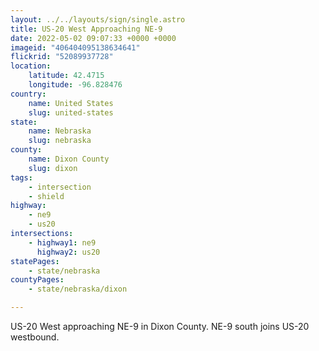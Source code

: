 ```yaml
---
layout: ../../layouts/sign/single.astro
title: US-20 West Approaching NE-9
date: 2022-05-02 09:07:33 +0000 +0000
imageid: "406404095138634641"
flickrid: "52089937728"
location:
    latitude: 42.4715
    longitude: -96.828476
country:
    name: United States
    slug: united-states
state:
    name: Nebraska
    slug: nebraska
county:
    name: Dixon County
    slug: dixon
tags:
    - intersection
    - shield
highway:
    - ne9
    - us20
intersections:
    - highway1: ne9
      highway2: us20
statePages:
    - state/nebraska
countyPages:
    - state/nebraska/dixon

---
```

US-20 West approaching NE-9 in Dixon County.  NE-9 south joins US-20 westbound.